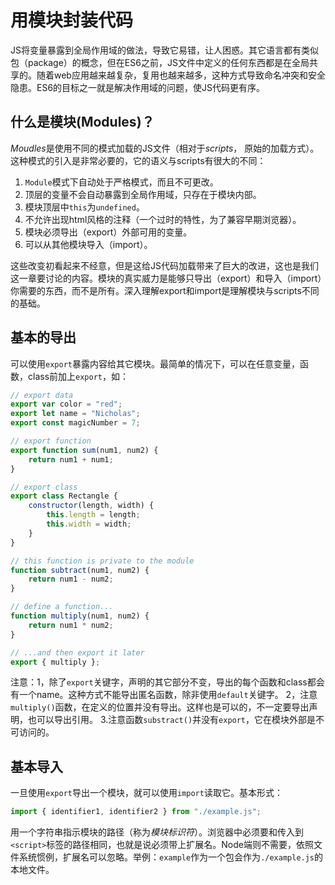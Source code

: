 # 用模块封装代码
JS将变量暴露到全局作用域的做法，导致它易错，让人困惑。其它语言都有类似包（package）的概念，但在ES6之前，JS文件中定义的任何东西都是在全局共享的。随着web应用越来越复杂，复用也越来越多，这种方式导致命名冲突和安全隐患。ES6的目标之一就是解决作用域的问题，使JS代码更有序。

## 什么是模块(Modules)？

*Moudles*是使用不同的模式加载的JS文件（相对于*scripts*， 原始的加载方式）。这种模式的引入是非常必要的，它的语义与scripts有很大的不同：
1. `Module`模式下自动处于严格模式，而且不可更改。
2. 顶层的变量不会自动暴露到全局作用域，只存在于模块内部。
3. 模块顶层中`this`为`undefined`。
4. 不允许出现html风格的注释（一个过时的特性，为了兼容早期浏览器）。
5. 模块必须导出（export）外部可用的变量。
6. 可以从其他模块导入（import）。

这些改变初看起来不经意，但是这给JS代码加载带来了巨大的改进，这也是我们这一章要讨论的内容。模块的真实威力是能够只导出（export）和导入（import）你需要的东西，而不是所有。深入理解export和import是理解模块与scripts不同的基础。

## 基本的导出

可以使用`export`暴露内容给其它模块。最简单的情况下，可以在任意变量，函数，class前加上`export`，如：

```js
// export data
export var color = "red";
export let name = "Nicholas";
export const magicNumber = 7;

// export function
export function sum(num1, num2) {
    return num1 + num1;
}

// export class
export class Rectangle {
    constructor(length, width) {
        this.length = length;
        this.width = width;
    }
}

// this function is private to the module
function subtract(num1, num2) {
    return num1 - num2;
}

// define a function...
function multiply(num1, num2) {
    return num1 * num2;
}

// ...and then export it later
export { multiply };
```
注意：1，除了`export`关键字，声明的其它部分不变，导出的每个函数和class都会有一个name。这种方式不能导出匿名函数，除非使用`default`关键字。
2，注意`multiply()`函数，在定义的位置并没有导出。这样也是可以的，不一定要导出声明，也可以导出引用。
3.注意函数`substract()`并没有`export`，它在模块外部是不可访问的。

## 基本导入
一旦使用`export`导出一个模块，就可以使用`import`读取它。基本形式：
```js
import { identifier1, identifier2 } from "./example.js";
```

用一个字符串指示模块的路径（称为*模块标识符*）。浏览器中必须要和传入到`<script>`标签的路径相同，也就是说必须带上扩展名。Node端则不需要，依照文件系统惯例，扩展名可以忽略。举例：`example`作为一个包会作为`./example.js`的本地文件。





